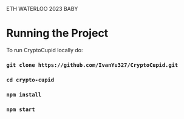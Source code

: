 ETH WATERLOO 2023 BABY

# Running the Project

To run CryptoCupid locally do:

### `git clone https://github.com/IvanYu327/CryptoCupid.git`

### `cd crypto-cupid`

### `npm install`

### `npm start`
